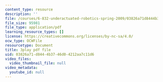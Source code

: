 ```yaml
---
content_type: resource
description: ''
file: /courses/6-832-underactuated-robotics-spring-2009/03826a71d8444b3746d04212aa7c11d6_Bhbk4bWV1Uc.pdf
file_size: 95981
file_type: application/pdf
learning_resource_types: []
license: https://creativecommons.org/licenses/by-nc-sa/4.0/
ocw_type: OCWFile
resourcetype: Document
title: 3play pdf file
uid: 03826a71-d844-4b37-46d0-4212aa7c11d6
video_files:
  video_thumbnail_file: null
video_metadata:
  youtube_id: null
---
```

